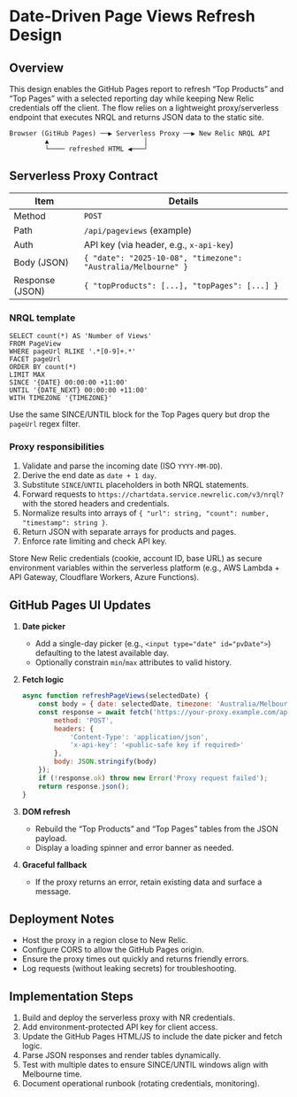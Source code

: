 # Date-Driven Page Views Refresh Design

## Overview
This design enables the GitHub Pages report to refresh “Top Products” and “Top Pages” with a selected reporting day while keeping New Relic credentials off the client. The flow relies on a lightweight proxy/serverless endpoint that executes NRQL and returns JSON data to the static site.

```
Browser (GitHub Pages) ──▶ Serverless Proxy ──▶ New Relic NRQL API
         ▲                        │
         └──── refreshed HTML ◀───┘
```

## Serverless Proxy Contract

| Item            | Details |
|-----------------|---------|
| Method          | `POST` |
| Path            | `/api/pageviews` (example) |
| Auth            | API key (via header, e.g., `x-api-key`) |
| Body (JSON)     | `{ "date": "2025-10-08", "timezone": "Australia/Melbourne" }` |
| Response (JSON) | `{ "topProducts": [...], "topPages": [...] }` |

### NRQL template

```
SELECT count(*) AS 'Number of Views'
FROM PageView
WHERE pageUrl RLIKE '.*[0-9]+.*'
FACET pageUrl
ORDER BY count(*)
LIMIT MAX
SINCE '{DATE} 00:00:00 +11:00'
UNTIL '{DATE_NEXT} 00:00:00 +11:00'
WITH TIMEZONE '{TIMEZONE}'
```

Use the same SINCE/UNTIL block for the Top Pages query but drop the `pageUrl` regex filter.

### Proxy responsibilities
1. Validate and parse the incoming date (ISO `YYYY-MM-DD`).
2. Derive the end date as `date + 1 day`.
3. Substitute `SINCE`/`UNTIL` placeholders in both NRQL statements.
4. Forward requests to `https://chartdata.service.newrelic.com/v3/nrql?` with the stored headers and credentials.
5. Normalize results into arrays of `{ "url": string, "count": number, "timestamp": string }`.
6. Return JSON with separate arrays for products and pages.
7. Enforce rate limiting and check API key.

Store New Relic credentials (cookie, account ID, base URL) as secure environment variables within the serverless platform (e.g., AWS Lambda + API Gateway, Cloudflare Workers, Azure Functions).

## GitHub Pages UI Updates

1. **Date picker**  
   - Add a single-day picker (e.g., `<input type="date" id="pvDate">`) defaulting to the latest available day.  
   - Optionally constrain `min`/`max` attributes to valid history.

2. **Fetch logic**  
   ```js
   async function refreshPageViews(selectedDate) {
       const body = { date: selectedDate, timezone: 'Australia/Melbourne' };
       const response = await fetch('https://your-proxy.example.com/api/pageviews', {
           method: 'POST',
           headers: {
               'Content-Type': 'application/json',
               'x-api-key': '<public-safe key if required>'
           },
           body: JSON.stringify(body)
       });
       if (!response.ok) throw new Error('Proxy request failed');
       return response.json();
   }
   ```

3. **DOM refresh**  
   - Rebuild the “Top Products” and “Top Pages” tables from the JSON payload.  
   - Display a loading spinner and error banner as needed.

4. **Graceful fallback**  
   - If the proxy returns an error, retain existing data and surface a message.

## Deployment Notes

- Host the proxy in a region close to New Relic.  
- Configure CORS to allow the GitHub Pages origin.  
- Ensure the proxy times out quickly and returns friendly errors.  
- Log requests (without leaking secrets) for troubleshooting.

## Implementation Steps

1. Build and deploy the serverless proxy with NR credentials.  
2. Add environment-protected API key for client access.  
3. Update the GitHub Pages HTML/JS to include the date picker and fetch logic.  
4. Parse JSON responses and render tables dynamically.  
5. Test with multiple dates to ensure SINCE/UNTIL windows align with Melbourne time.  
6. Document operational runbook (rotating credentials, monitoring).
